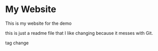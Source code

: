 # My Website

This is my website for the demo

this is just a readme file that I like changing because it messes with Git.

tag change